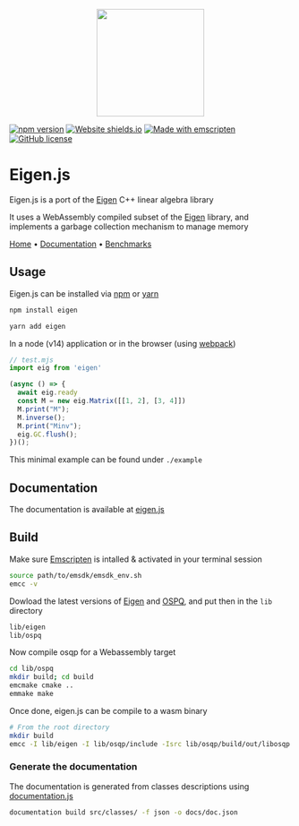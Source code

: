 <p align="center">
  <img width="192" src="https://user-images.githubusercontent.com/12652154/71167221-945de480-2254-11ea-97ba-faadc933ed4f.png">
</p>

[![npm version](https://badge.fury.io/js/eigen.svg)](https://badge.fury.io/js/eigen)
[![Website shields.io](https://img.shields.io/website-up-down-green-red/http/shields.io.svg)](https://bertrandbev.github.io/eigen-js/#/)
[![Made with emscripten](https://img.shields.io/badge/Made%20width-emscripten-blue.svg)](https://github.com/emscripten-core/emscripten)
[![GitHub license](https://img.shields.io/github/license/Naereen/StrapDown.js.svg)](https://github.com/Naereen/StrapDown.js/blob/master/LICENSE)

# Eigen.js

Eigen.js is a port of the [Eigen](https://eigen.tuxfamily.org/) C++ linear algebra library

It uses a WebAssembly compiled subset of the [Eigen](https://eigen.tuxfamily.org/) library, and implements a garbage collection mechanism to manage memory

[Home](https://bertrandbev.github.io/eigen-js/#/) • [Documentation](https://bertrandbev.github.io/eigen-js/#/matrix) • [Benchmarks](https://bertrandbev.github.io/eigen-js/#/benchmark)

## Usage

Eigen.js can be installed via [npm](https://www.npmjs.com/package/eigen) or [yarn](https://yarnpkg.com/en/package/eigen)

```bash
npm install eigen
```

```bash
yarn add eigen
```

In a node (v14) application or in the browser (using [webpack](https://webpack.js.org/))

```js
// test.mjs
import eig from 'eigen'

(async () => {
  await eig.ready
  const M = new eig.Matrix([[1, 2], [3, 4]])
  M.print("M");
  M.inverse();
  M.print("Minv");
  eig.GC.flush();
})();
```

This minimal example can be found under ``./example``

## Documentation

The documentation is available at [eigen.js](https://bertrandbev.github.io/eigen-js/#/)

## Build

Make sure [Emscripten](https://emscripten.org/docs/getting_started/Tutorial.html) is intalled & activated in your terminal session

```bash
source path/to/emsdk/emsdk_env.sh
emcc -v
```

Dowload the latest versions of [Eigen](https://gitlab.com/libeigen/eigen/-/releases/) and [OSPQ](https://github.com/oxfordcontrol/osqp/), and put then in the `lib` directory

```bash
lib/eigen
lib/ospq
```

Now compile osqp for a Webassembly target

```bash
cd lib/ospq
mkdir build; cd build
emcmake cmake ..
emmake make
```

Once done, eigen.js can be compile to a wasm binary

```bash
# From the root directory
mkdir build
emcc -I lib/eigen -I lib/osqp/include -Isrc lib/osqp/build/out/libosqp.a -s DISABLE_EXCEPTION_CATCHING=0 -s ASSERTIONS=0 -O3 -s ALLOW_MEMORY_GROWTH=1 -s MODULARIZE=1 --bind -o build/eigen_gen.js src/cpp/embind.cc 
```

### Generate the documentation

The documentation is generated from classes descriptions using [documentation.js](https://documentation.js.org/)

```bash
documentation build src/classes/ -f json -o docs/doc.json
```